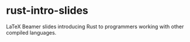 # rust-intro-slides
LaTeX Beamer slides introducing Rust to programmers working with other compiled languages.
